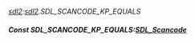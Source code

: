 _[sdl2](../../modules/sdl2/sdl2-module.md):[sdl2](../../modules/sdl2/sdl2-module.md).SDL\_SCANCODE\_KP\_EQUALS_
##### Const SDL\_SCANCODE\_KP\_EQUALS:[SDL_Scancode](../../modules/sdl2/sdl2-sdl_scancode.md)

